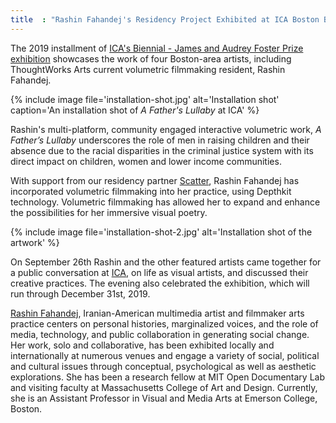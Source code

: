 ```yaml
---
title  : "Rashin Fahandej's Residency Project Exhibited at ICA Boston Biennial"
---
```

The 2019 installment of [ICA's Biennial - James and Audrey Foster Prize exhibition](https://www.icaboston.org/exhibitions/2019-james-and-audrey-foster-prize) showcases the work of four Boston-area artists, including ThoughtWorks Arts current volumetric filmmaking resident, Rashin Fahandej.

{% include image file='installation-shot.jpg'
   alt='Installation shot'
   caption='An installation shot of *A Father\'s Lullaby* at ICA' %}

Rashin's multi-platform, community engaged interactive volumetric work, *A Father’s Lullaby* underscores the role of men in raising children and their absence due to the racial disparities in the criminal justice system with its direct impact on children, women and lower income communities.

<!--excerpt-ends-->

With support from our residency partner [Scatter](http://scatter.nyc/), Rashin Fahandej has incorporated volumetric filmmaking into her practice, using Depthkit technology. Volumetric filmmaking has allowed her to expand and enhance the possibilities for her immersive visual poetry.

{% include image file='installation-shot-2.jpg'
   alt='Installation shot of the artwork' %}

On September 26th Rashin and the other featured artists came together for a public conversation at [ICA](https://www.icaboston.org/), on life as visual artists, and discussed their creative practices. The evening also celebrated the exhibition, which will run through December 31st, 2019.

[Rashin Fahandej](http://www.rashinfahandej.com/), Iranian-American multimedia artist and filmmaker arts practice centers on personal histories, marginalized voices, and the role of media, technology, and public collaboration in generating social change. Her work, solo and collaborative, has been exhibited locally and internationally at numerous venues and engage a variety of social, political and cultural issues through conceptual, psychological as well as aesthetic explorations. She has been a research fellow at MIT Open Documentary Lab and visiting faculty at Massachusetts College of Art and Design. Currently, she is an Assistant Professor in Visual and Media Arts at Emerson College, Boston.
